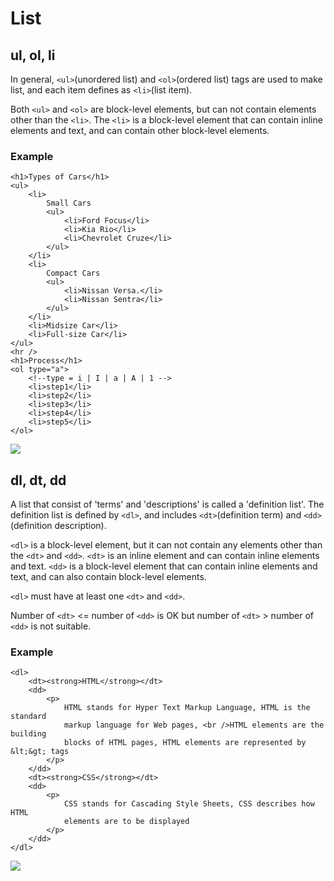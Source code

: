 # List

## ul, ol, li

In general, `<ul>`\(unordered list\) and `<ol>`\(ordered list\) tags are used to make list, and each item defines as `<li>`\(list item\).

Both `<ul>` and `<ol>` are block-level elements, but can not contain elements other than the `<li>`. The `<li>` is a block-level element that can contain inline elements and text, and can contain other block-level elements.

### Example

```markup
<h1>Types of Cars</h1>
<ul>
    <li>
        Small Cars
        <ul>
            <li>Ford Focus</li>
            <li>Kia Rio</li>
            <li>Chevrolet Cruze</li>
        </ul>
    </li>
    <li>
        Compact Cars
        <ul>
            <li>Nissan Versa.</li>
            <li>Nissan Sentra</li>
        </ul>
    </li>
    <li>Midsize Car</li>
    <li>Full-size Car</li>
</ul>
<hr />
<h1>Process</h1>
<ol type="a">
    <!--type = i | I | a | A | 1 -->
    <li>step1</li>
    <li>step2</li>
    <li>step3</li>
    <li>step4</li>
    <li>step5</li>
</ol>
```

![](https://i.postimg.cc/htqyTYpY/ul-ol-li.png)



## dl, dt, dd

A list that consist of 'terms' and 'descriptions' is called a 'definition list'. The definition list is defined by `<dl>`, and includes `<dt>`\(definition term\) and `<dd>`\(definition description\).

`<dl>` is a block-level element, but it can not contain any elements other than the `<dt>` and `<dd>`. `<dt>` is an inline element and can contain inline elements and text. `<dd>` is a block-level element that can contain inline elements and text, and can also contain block-level elements.

`<dl>` must have at least one `<dt>` and `<dd>`.

Number of `<dt>` &lt;= number of `<dd>` is OK but number of `<dt>` &gt; number of `<dd>` is not suitable.

### Example

```markup
<dl>
    <dt><strong>HTML</strong></dt>
    <dd>
        <p>
            HTML stands for Hyper Text Markup Language, HTML is the standard
            markup language for Web pages, <br />HTML elements are the building
            blocks of HTML pages, HTML elements are represented by &lt;&gt; tags
        </p>
    </dd>
    <dt><strong>CSS</strong></dt>
    <dd>
        <p>
            CSS stands for Cascading Style Sheets, CSS describes how HTML
            elements are to be displayed
        </p>
    </dd>
</dl>
```

![](https://i.postimg.cc/DZVcsjQZ/dl-dt-dd.png)

